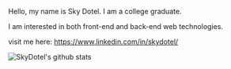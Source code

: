 Hello, my name is Sky Dotel. I am a college graduate.

I am interested in both front-end and back-end web technologies.

visit me here: https://www.linkedin.com/in/skydotel/

![SkyDotel's github stats](https://github-readme-stats.vercel.app/api?username=skydotel)
